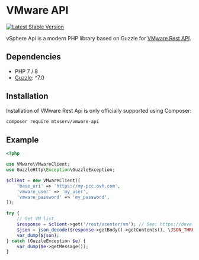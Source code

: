 VMware API
==========

[![Latest Stable Version](https://poser.pugx.org/mtxserv/vmware-api/v/stable.png)](https://packagist.org/packages/mtxserv/vmware-api)

vSphere Api is a modern PHP library based on Guzzle for [VMware Rest API](https://developer.vmware.com/apis/vsphere-automation/latest/).

## Dependencies

* PHP 7 / 8
* [Guzzle](http://www.guzzlephp.org): ^7.0

## Installation

Installation of VMware Rest Api is only officially supported using Composer:

```sh
composer require mtxserv/vmware-api
```

## Example

```php
<?php

use VMware\VMwareClient;
use GuzzleHttp\Exception\GuzzleException;

$client = new VMwareClient([
    'base_uri' => 'https://my-pcc.ovh.com',
    'vmware_user' => 'my_user',
    'vmware_password' => 'my_password',
]);

try {
    // Get VM list
    $response = $client->get('/rest/vcenter/vm'); // See: https://developer.vmware.com/apis/vsphere-automation/latest/vcenter/api/vcenter/vm/get/
    $json = json_decode($response->getBody()->getContents(), \JSON_THROW_ON_ERROR);
    var_dump($json);
} catch (GuzzleException $e) {
    var_dump($e->getMessage());
}
```
